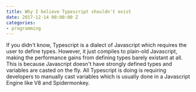 ```yaml
---
title: Why I believe Typescript shouldn't exist
date: 2017-12-14 00:00:00 Z
categories:
- programming
---
```


If you didn't know, Typescript is a dialect of Javascript which requires the user to define types. However, it just compiles to plain-old Javascript, making the performance gains from defining types barely existant at all. This is because Javascript doesn't have strongly defined types and variables are casted on the fly. All Typescript is doing is requiring developers to manually cast variables which is usually done in a Javascript Engine like V8 and Spidermonkey. 
